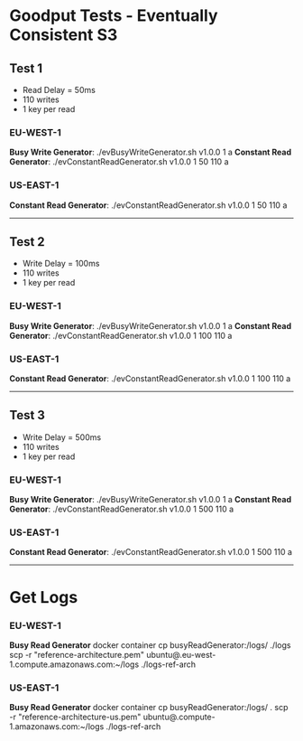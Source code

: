 # Goodput Tests - Eventually Consistent S3

## Test 1
- Read Delay = 50ms
- 110 writes
- 1 key per read

### EU-WEST-1
**Busy Write Generator**: ./evBusyWriteGenerator.sh v1.0.0 1 a
**Constant Read Generator**: ./evConstantReadGenerator.sh v1.0.0 1 50 110 a

### US-EAST-1
**Constant Read Generator**: ./evConstantReadGenerator.sh v1.0.0 1 50 110 a

---
## Test 2
- Write Delay = 100ms
- 110 writes
- 1 key per read

### EU-WEST-1
**Busy Write Generator**: ./evBusyWriteGenerator.sh v1.0.0 1 a
**Constant Read Generator**: ./evConstantReadGenerator.sh v1.0.0 1 100 110 a

### US-EAST-1
**Constant Read Generator**: ./evConstantReadGenerator.sh v1.0.0 1 100 110 a

---
## Test 3
- Write Delay = 500ms
- 110 writes
- 1 key per read

### EU-WEST-1
**Busy Write Generator**: ./evBusyWriteGenerator.sh v1.0.0 1 a
**Constant Read Generator**: ./evConstantReadGenerator.sh v1.0.0 1 500 110 a

### US-EAST-1
**Constant Read Generator**: ./evConstantReadGenerator.sh v1.0.0 1 500 110 a

---
# Get Logs
### EU-WEST-1
**Busy Read Generator**
docker container cp busyReadGenerator:/logs/ ./logs
scp -r "reference-architecture.pem" ubuntu@<DNS>.eu-west-1.compute.amazonaws.com:~/logs ./logs-ref-arch

### US-EAST-1
**Busy Read Generator**
docker container cp busyReadGenerator:/logs/ .
scp -r "reference-architecture-us.pem" ubuntu@<DNS>.compute-1.amazonaws.com:~/logs ./logs-ref-arch
